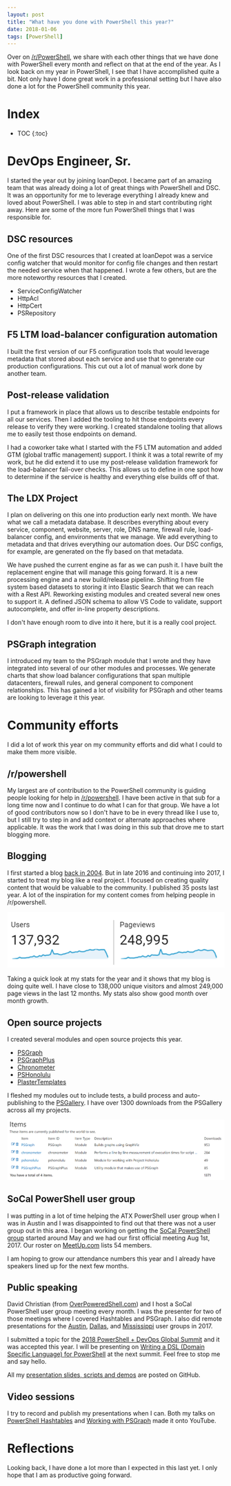 ```yaml
---
layout: post
title: "What have you done with PowerShell this year?"
date: 2018-01-06
tags: [PowerShell]
---
```


Over on [/r/PowerShell](https://www.reddit.com/r/PowerShell/comments/7nfms9/2017_retrospection_what_have_you_done_with/), we share with each other things that we have done with PowerShell every month and reflect on that at the end of the year. As I look back on my year in PowerShell, I see that I have accomplished quite a bit. Not only have I done great work in a professional setting but I have also done a lot for the PowerShell community this year.

<!--more-->

# Index

* TOC
{:toc}

# DevOps Engineer, Sr.

I started the year out by joining loanDepot. I became part of an amazing team that was already doing a lot of great things with PowerShell and DSC. It was an opportunity for me to leverage everything I already knew and loved about PowerShell. I was able to step in and start contributing right away. Here are some of the more fun PowerShell things that I was responsible for.

## DSC resources

One of the first DSC resources that I created at loanDepot was a service config watcher that would monitor for config file changes and then restart the needed service when that happened. I wrote a few others, but are the more noteworthy resources that I created.

* ServiceConfigWatcher
* HttpAcl
* HttpCert
* PSRepository

## F5 LTM load-balancer configuration automation

I built the first version of our F5 configuration tools that would leverage metadata that stored about each service and use that to generate our production configurations. This cut out a lot of manual work done by another team.

## Post-release validation

I put a framework in place that allows us to describe testable endpoints for all our services. Then I added the tooling to hit those endpoints every release to verify they were working. I created standalone tooling that allows me to easily test those endpoints on demand.

I had a coworker take what I started with the F5 LTM automation and added GTM (global traffic management) support. I think it was a total rewrite of my work, but he did extend it to use my post-release validation framework for the load-balancer fail-over checks. This allows us to define in one spot how to determine if the service is healthy and everything else builds off of that.

## The LDX Project

I plan on delivering on this one into production early next month. We have what we call a metadata database. It describes everything about every service, component, website, server, role, DNS name, firewall rule, load-balancer config, and environments that we manage. We add everything to metadata and that drives everything our automation does. Our DSC configs, for example, are generated on the fly based on that metadata.

We have pushed the current engine as far as we can push it. I have built the replacement engine that will manage this going forward. It is a new processing engine and a new build/release pipeline. Shifting from file system based datasets to storing it into Elastic Search that we can reach with a Rest API. Reworking existing modules and created several new ones to support it. A defined JSON schema to allow VS Code to validate, support autocomplete, and offer in-line property descriptions.

I don't have enough room to dive into it here, but it is a really cool project.

## PSGraph integration

I introduced my team to the PSGraph module that I wrote and they have integrated into several of our other modules and processes. We generate charts that show load balancer configurations that span multiple datacenters, firewall rules, and general component to component relationships. This has gained a lot of visibility for PSGraph and other teams are looking to leverage it this year.

# Community efforts

I did a lot of work this year on my community efforts and did what I could to make them more visible.

## /r/powershell

My largest are of contribution to the PowerShell community is guiding people looking for help in [/r/powershell](https://www.reddit.com/r/PowerShell). I have been active in that sub for a long time now and I continue to do what I can for that group. We have a lot of good contributors now so I don't have to be in every thread like I use to, but I still try to step in and add context or alternate approaches where applicable. It was the work that I was doing in this sub that drove me to start blogging more.

## Blogging

I first started a blog [back in 2004](http://kevinmarquette.blogspot.com/2004/10/opening-comments.html). But in late 2016 and continuing into 2017, I started to treat my blog like a real project. I focused on creating quality content that would be valuable to the community. I published 35 posts last year. A lot of the inspiration for my content comes from helping people in /r/powershell.

![2017 blog stats](/img/2017blogstats.png)

Taking a quick look at my stats for the year and it shows that my blog is doing quite well. I have close to 138,000 unique visitors and almost 249,000 page views in the last 12 months. My stats also show good month over month growth.

## Open source projects

I created several modules and open source projects this year.

* [PSGraph](https://github.com/KevinMarquette/PSGraph)
* [PSGraphPlus](https://github.com/KevinMarquette/PSGraphPlus)
* [Chronometer](https://github.com/KevinMarquette/chronometer)
* [PSHonolulu](https://github.com/KevinMarquette/PSHonolulu)
* [PlasterTemplates](https://github.com/KevinMarquette/PlasterTemplates)

I fleshed my modules out to include tests, a build process and auto-publishing to the [PSGallery](https://www.powershellgallery.com/). I have over 1300 downloads from the PSGallery across all my projects.

![2017 psgallery stats](/img/2017psgallerystats.png)

## SoCal PowerShell user group

I was putting in a lot of time helping the ATX PowerShell user group when I was in Austin and I was disappointed to find out that there was not a user group out in this area. I began working on getting the [SoCal PowerShell group](https://www.meetup.com/SoCal-PowerShell-user-group/) started around May and we had our first official meeting Aug 1st, 2017. Our roster on [MeetUp.com](https://www.meetup.com/SoCal-PowerShell-user-group/) lists 54 members.

I am hoping to grow our attendance numbers this year and I already have speakers lined up for the next few months.

## Public speaking

David Christian (from [OverPoweredShell.com](http://overpoweredshell.com)) and I host a SoCal PowerShell user group meeting every month. I was the presenter for two of those meetings where I covered Hashtables and PSGraph. I also did remote presentations for the [Austin](https://www.meetup.com/Austin-PowerShell/events/244271778/), [Dallas](https://sites.google.com/site/powershellsig/), and [Mississippi](http://mspsug.com/2017/09/07/mspsug-september-2017-virtual-meeting-psgraph-a-hierarchical-graph-module/) user groups in 2017.

I submitted a topic for the [2018 PowerShell + DevOps Global Summit](https://powershelldevopsglobalsummit2018.sched.com/) and it was accepted this year. I will be presenting on [Writing a DSL (Domain Specific Language) for PowerShell](https://powershelldevopsglobalsummit2018.sched.com/event/CrVQ) at the next summit. Feel free to stop me and say hello.

All my [presentation slides, scripts and demos](https://github.com/kevinmarquette) are posted on GitHub.

## Video sessions

I try to record and publish my presentations when I can. Both my talks on [PowerShell Hashtables](https://www.youtube.com/watch?v=EtHxfTfZD3I) and [Working with PSGraph](https://www.youtube.com/watch?v=pR_xzZh9qoI) made it onto YouTube.

# Reflections

Looking back, I have done a lot more than I expected in this last yet. I only hope that I am as productive going forward.